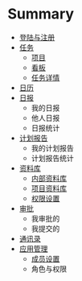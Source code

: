 # Summary

* [登陆与注册](README.md)
* [任务](chapter1/xiang-mu.md)
  * [项目](chapter1/xiang-mu.md)
  * [看板](chapter1/kan-ban.md)
  * [任务详情](chapter1/ren-wu-xiang-qing.md)
* [日历](chapter1/ri-li.md)
* [日报](ri-bao.md)
  * 我的日报
  * 他人日报
  * 日报统计
* [计划报告](ji-hua-bao-gao.md)
  * 我的计划报告
  * 计划报告统计
* [资料库](nei-bu-zi-liao-ku.md)
  * [内部资料库](nei-bu-zi-liao-ku/nei-bu-zi-liao-ku.md)
  * [项目资料库](nei-bu-zi-liao-ku/xiang-mu-zi-liao-ku.md)
  * [权限设置](nei-bu-zi-liao-ku/quan-xian-she-zhi.md)
* [审批](shen-pi.md)
  * 我审批的
  * 我提交的
* [通讯录](tong-xun-lu.md)
* [应用管理](ying-yong-guan-li.md)
  * [成员设置](ying-yong-guan-li/cheng-yuan-she-zhi.md)
  * 角色与权限

